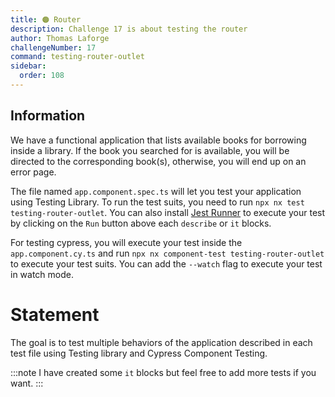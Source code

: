 ```yaml
---
title: 🟠 Router
description: Challenge 17 is about testing the router
author: Thomas Laforge
challengeNumber: 17
command: testing-router-outlet
sidebar:
  order: 108
---
```


## Information

We have a functional application that lists available books for borrowing inside a library. If the book you searched for is available, you will be directed to the corresponding book(s), otherwise, you will end up on an error page.

The file named `app.component.spec.ts` will let you test your application using Testing Library. To run the test suits, you need to run `npx nx test testing-router-outlet`. You can also install [Jest Runner](https://marketplace.visualstudio.com/items?itemName=firsttris.vscode-jest-runner) to execute your test by clicking on the `Run` button above each `describe` or `it` blocks.

For testing cypress, you will execute your test inside the `app.component.cy.ts` and run `npx nx component-test testing-router-outlet` to execute your test suits. You can add the `--watch` flag to execute your test in watch mode.

# Statement

The goal is to test multiple behaviors of the application described in each test file using Testing library and Cypress Component Testing.

:::note
I have created some `it` blocks but feel free to add more tests if you want.
:::
